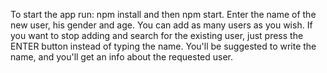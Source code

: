 To start the app run:
npm install and then npm start.
Enter the name of the new user, his gender and age. You can add as many users as you wish. If you want to stop adding and search for the existing user, just press the ENTER button instead of typing the name. You'll be suggested to write the name, and you'll get an info about the requested user. 